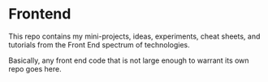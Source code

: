 # Frontend

This repo contains my mini-projects, ideas, experiments, cheat sheets, and tutorials from the Front End spectrum of technologies.

Basically, any front end code that is not large enough to warrant its own repo goes here.
